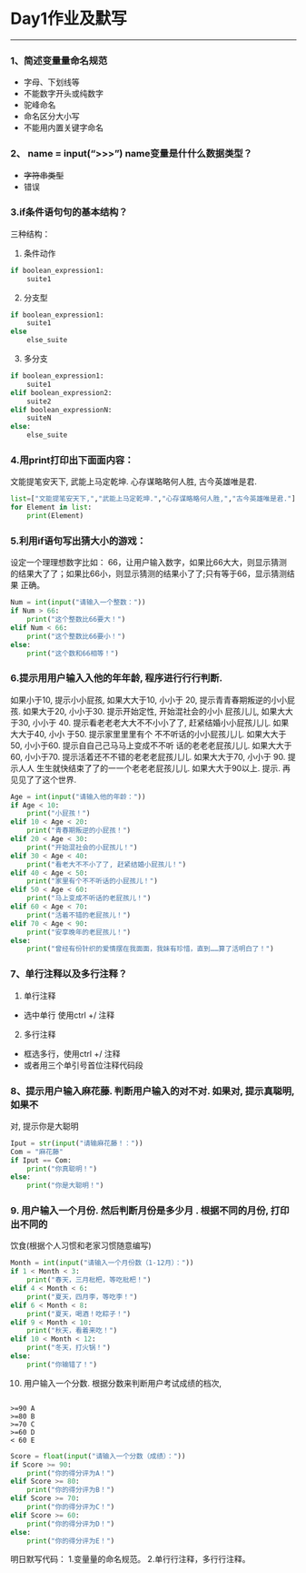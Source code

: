 # Day1作业及默写
---

### 1、简述变量量命名规范
- 字母、下划线等
- 不能数字开头或纯数字
- 驼峰命名
- 命名区分大小写
- 不能用内置关键字命名

### 2、 name = input(“>>>”) name变量是什什么数据类型？
- ~~字符串类型~~ 
- 错误
### 3.if条件语句句的基本结构？
三种结构：
1. 条件动作
```python
if boolean_expression1:
    suite1
```
2. 分支型
```python
if boolean_expression1:
    suite1
else
    else_suite
```
3. 多分支
```python
if boolean_expression1:
    suite1
elif boolean_expression2:
    suite2
elif boolean_expressionN:
    suiteN
else:
    else_suite
```

### 4.用print打印出下⾯面内容：
文能提笔安天下,
武能上马定乾坤.
心存谋略略何人胜,
古今英雄唯是君.

```python
list=["文能提笔安天下,","武能上马定乾坤.","心存谋略略何人胜,","古今英雄唯是君."]
for Element in list:
    print(Element)
```
###  5.利用if语句写出猜大小的游戏：
设定一个理理想数字比如： 66，让用户输入数字，如果比66⼤大，则显示猜测
的结果大了了；如果比66小，则显示猜测的结果小了了;只有等于66，显示猜测结果
正确。
```python
Num = int(input("请输入一个整数："))
if Num > 66:
    print("这个整数比66要大！")
elif Num < 66:
    print("这个整数比66要小！")
else:
    print("这个数和66相等！")
```
### 6.提⽰⽤用户输⼊入他的年年龄, 程序进⾏行行判断.
如果小于10, 提⽰⼩小屁孩, 如果⼤大于10, ⼩小于 20, 提⽰⻘青春期叛逆的⼩小屁孩.
如果大于20, ⼩小于30. 提⽰开始定性, 开始混社会的⼩小 屁孩⼉儿, 如果⼤大于30, ⼩小于
40. 提⽰看⽼老老⼤大不不⼩小了了, 赶紧结婚⼩小屁孩⼉儿. 如果⼤大于40, ⼩小 于50. 提⽰家⾥里里有个
不不听话的⼩小屁孩⼉儿. 如果⼤大于50, ⼩小于60. 提⽰⾃自⼰己⻢马上变成不不听 话的⽼老老屁孩⼉儿.
如果⼤大于60, ⼩小于70. 提⽰活着还不不错的⽼老老屁孩⼉儿. 如果⼤大于70, ⼩小于 90. 提⽰⼈人
⽣生就快结束了了的⼀一个⽼老老屁孩⼉儿. 如果⼤大于90以上. 提⽰. 再⻅见了了这个世界.
```python
Age = int(input("请输入他的年龄："))
if Age < 10:
    print("小屁孩！")
elif 10 < Age < 20:
    print("青春期叛逆的小屁孩！")
elif 20 < Age < 30:
    print("开始混社会的小屁孩儿！")
elif 30 < Age < 40:
    print("看老大不不小了了, 赶紧结婚小屁孩儿！")
elif 40 < Age < 50:
    print("家里有个不不听话的小屁孩儿！")
elif 50 < Age < 60:
    print("马上变成不听话的老屁孩儿！")
elif 60 < Age < 70:
    print("活着不错的老屁孩儿！")
elif 70 < Age < 90:
    print("安享晚年的老屁孩儿！")
else:
    print("曾经有份针织的爱情摆在我面面，我妹有珍惜，直到……算了活明白了！")
```
### 7、单行注释以及多行注释？
1. 单行注释
 - 选中单行 使用ctrl +/ 注释
2. 多行注释
 - 框选多行，使用ctrl +/ 注释
 - 或者用三个单引号首位注释代码段

### 8、提⽰⽤户输⼊⿇花藤. 判断⽤户输⼊的对不对. 如果对, 提⽰真聪明, 如果不
对, 提⽰你是大聪明

```python
Iput = str(input("请输麻花藤！："))
Com = "麻花藤"
if Iput == Com:
    print("你真聪明！")
else:
    print("你是大聪明！")
```
### 9. 用户输入一个月份. 然后判断月份是多少月 . 根据不同的月份, 打印出不同的
饮食(根据个人习惯和老家习惯随意编写)
```python
Month = int(input("请输入一个月份数（1-12月）："))
if 1 < Month < 3:
    print("春天，三月枇杷，等吃枇杷！")
elif 4 < Month < 6:
    print("夏天，四月李，等吃李！")
elif 6 < Month < 8:
    print("夏天，喝酒！吃粽子！")
elif 9 < Month < 10:
    print("秋天，看着来吃！")
elif 10 < Month < 12:
    print("冬天，打火锅！")
else:
    print("你输错了！")
```
10. 用户输入一个分数. 根据分数来判断用户考试成绩的档次,
```

>=90 A
>=80 B
>=70 C
>=60 D
< 60 E
```
```python
Score = float(input("请输入一个分数（成绩）："))
if Score >= 90:
    print("你的得分评为A！")
elif Score >= 80:
    print("你的得分评为B！")
elif Score >= 70:
    print("你的得分评为C！")
elif Score >= 60:
    print("你的得分评为D！")
else:
    print("你的得分评为E！")
```

明日默写代码：
1.变量量的命名规范。
2.单行行注释，多行行注释。
